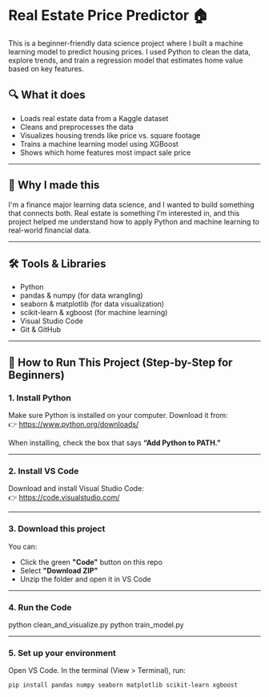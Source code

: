 # Real Estate Price Predictor 🏠

This is a beginner-friendly data science project where I built a machine learning model to predict housing prices. I used Python to clean the data, explore trends, and train a regression model that estimates home value based on key features.

## 🔍 What it does
- Loads real estate data from a Kaggle dataset
- Cleans and preprocesses the data
- Visualizes housing trends like price vs. square footage
- Trains a machine learning model using XGBoost
- Shows which home features most impact sale price

---

## 📌 Why I made this
I'm a finance major learning data science, and I wanted to build something that connects both. Real estate is something I’m interested in, and this project helped me understand how to apply Python and machine learning to real-world financial data.

---

## 🛠️ Tools & Libraries
- Python
- pandas & numpy (for data wrangling)
- seaborn & matplotlib (for data visualization)
- scikit-learn & xgboost (for machine learning)
- Visual Studio Code
- Git & GitHub

---

## 🚀 How to Run This Project (Step-by-Step for Beginners)

### 1. Install Python
Make sure Python is installed on your computer. Download it from:  
👉 https://www.python.org/downloads/

When installing, check the box that says **“Add Python to PATH.”**

---

### 2. Install VS Code
Download and install Visual Studio Code:  
👉 https://code.visualstudio.com/

---

### 3. Download this project
You can:
- Click the green **"Code"** button on this repo
- Select **"Download ZIP"**
- Unzip the folder and open it in VS Code

---


### 4. Run the Code
python clean_and_visualize.py
python train_model.py

---

### 5. Set up your environment

Open VS Code. In the terminal (View > Terminal), run:

```bash
pip install pandas numpy seaborn matplotlib scikit-learn xgboost


